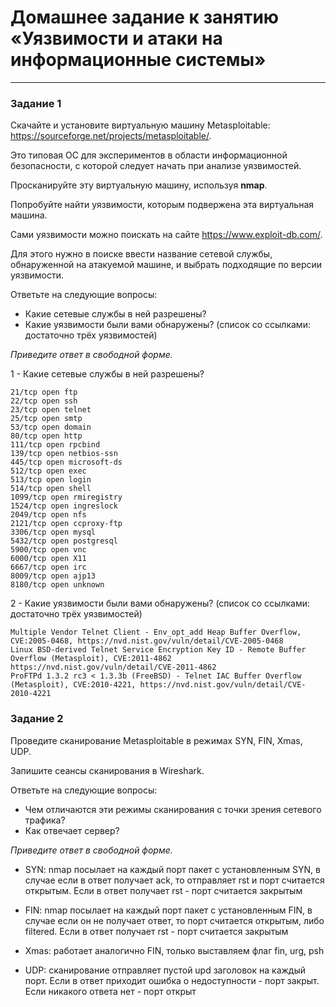 # Домашнее задание к занятию «Уязвимости и атаки на информационные системы»

------

### Задание 1

Скачайте и установите виртуальную машину Metasploitable: https://sourceforge.net/projects/metasploitable/.

Это типовая ОС для экспериментов в области информационной безопасности, с которой следует начать при анализе уязвимостей.

Просканируйте эту виртуальную машину, используя **nmap**.

Попробуйте найти уязвимости, которым подвержена эта виртуальная машина.

Сами уязвимости можно поискать на сайте https://www.exploit-db.com/.

Для этого нужно в поиске ввести название сетевой службы, обнаруженной на атакуемой машине, и выбрать подходящие по версии уязвимости.

Ответьте на следующие вопросы:

- Какие сетевые службы в ней разрешены?
- Какие уязвимости были вами обнаружены? (список со ссылками: достаточно трёх уязвимостей)

*Приведите ответ в свободной форме.*

1 - Какие сетевые службы в ней разрешены?

```text
21/tcp open ftp
22/tcp open ssh
23/tcp open telnet
25/tcp open smtp
53/tcp open domain
80/tcp open http
111/tcp open rpcbind
139/tcp open netbios-ssn
445/tcp open microsoft-ds
512/tcp open exec
513/tcp open login
514/tcp open shell
1099/tcp open rmiregistry
1524/tcp open ingreslock
2049/tcp open nfs
2121/tcp open ccproxy-ftp
3306/tcp open mysql
5432/tcp open postgresql
5900/tcp open vnc
6000/tcp open X11
6667/tcp open irc
8009/tcp open ajp13
8180/tcp open unknown
```
2 - Какие уязвимости были вами обнаружены? (список со ссылками: достаточно трёх уязвимостей)

```text
Multiple Vendor Telnet Client - Env_opt_add Heap Buffer Overflow, CVE:2005-0468, https://nvd.nist.gov/vuln/detail/CVE-2005-0468
Linux BSD-derived Telnet Service Encryption Key ID - Remote Buffer Overflow (Metasploit), CVE:2011-4862 https://nvd.nist.gov/vuln/detail/CVE-2011-4862
ProFTPd 1.3.2 rc3 < 1.3.3b (FreeBSD) - Telnet IAC Buffer Overflow (Metasploit), CVE:2010-4221, https://nvd.nist.gov/vuln/detail/CVE-2010-4221
```

### Задание 2

Проведите сканирование Metasploitable в режимах SYN, FIN, Xmas, UDP.

Запишите сеансы сканирования в Wireshark.

Ответьте на следующие вопросы:

- Чем отличаются эти режимы сканирования с точки зрения сетевого трафика?
- Как отвечает сервер?

*Приведите ответ в свободной форме.*

* SYN: nmap посылает на каждый порт пакет c установленным SYN, в случае если в ответ получает ack, то отправляет rst и порт считается открытым. Если в ответ получает rst - порт считается закрытым

* FIN: nmap посылает на каждый порт пакет c установленным FIN, в случае если он не получает ответ, то порт считается открытым, либо filtered. Если в ответ получает rst - порт считается закрытым

* Xmas: работает аналогично FIN, только выставляем флаг fin, urg, psh

* UDP: сканирование отправляет пустой upd заголовок на каждый порт. Если в ответ приходит ошибка о недоступности - порт закрыт. Если никакого ответа нет - порт открыт